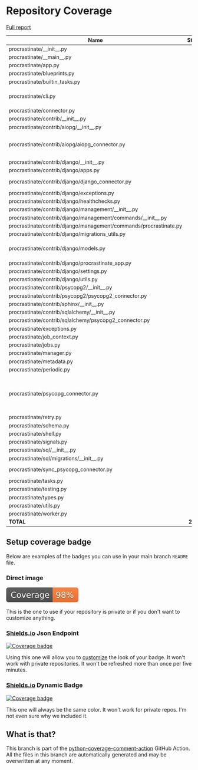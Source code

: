# Repository Coverage

[Full report](https://htmlpreview.github.io/?https://github.com/openradx/procrastinate/blob/python-coverage-comment-action-data/htmlcov/index.html)

| Name                                                              |    Stmts |     Miss |   Branch |   BrPart |   Cover |   Missing |
|------------------------------------------------------------------ | -------: | -------: | -------: | -------: | ------: | --------: |
| procrastinate/\_\_init\_\_.py                                     |       19 |        0 |        0 |        0 |    100% |           |
| procrastinate/\_\_main\_\_.py                                     |        6 |        0 |        2 |        0 |    100% |           |
| procrastinate/app.py                                              |       94 |        0 |       12 |        0 |    100% |           |
| procrastinate/blueprints.py                                       |       68 |        0 |       20 |        0 |    100% |           |
| procrastinate/builtin\_tasks.py                                   |        7 |        0 |        2 |        0 |    100% |           |
| procrastinate/cli.py                                              |      218 |        3 |       42 |        2 |     98% |49, 136, 140 |
| procrastinate/connector.py                                        |       42 |        0 |        0 |        0 |    100% |           |
| procrastinate/contrib/\_\_init\_\_.py                             |        0 |        0 |        0 |        0 |    100% |           |
| procrastinate/contrib/aiopg/\_\_init\_\_.py                       |        3 |        0 |        0 |        0 |    100% |           |
| procrastinate/contrib/aiopg/aiopg\_connector.py                   |      148 |        2 |       88 |        2 |     98% |200-201, 299->298 |
| procrastinate/contrib/django/\_\_init\_\_.py                      |        5 |        0 |        0 |        0 |    100% |           |
| procrastinate/contrib/django/apps.py                              |       29 |        1 |        8 |        0 |     97% |        24 |
| procrastinate/contrib/django/django\_connector.py                 |       84 |        4 |       32 |        1 |     96% | 29-32, 40 |
| procrastinate/contrib/django/exceptions.py                        |        6 |        0 |        0 |        0 |    100% |           |
| procrastinate/contrib/django/healthchecks.py                      |       32 |        0 |        4 |        0 |    100% |           |
| procrastinate/contrib/django/management/\_\_init\_\_.py           |        0 |        0 |        0 |        0 |    100% |           |
| procrastinate/contrib/django/management/commands/\_\_init\_\_.py  |        0 |        0 |        0 |        0 |    100% |           |
| procrastinate/contrib/django/management/commands/procrastinate.py |       20 |        0 |        4 |        1 |     96% |    30->34 |
| procrastinate/contrib/django/migrations\_utils.py                 |       12 |        0 |        2 |        0 |    100% |           |
| procrastinate/contrib/django/models.py                            |       68 |        3 |        8 |        1 |     95% |33, 106, 134 |
| procrastinate/contrib/django/procrastinate\_app.py                |       21 |        1 |        2 |        0 |     96% |        58 |
| procrastinate/contrib/django/settings.py                          |       17 |        0 |        2 |        0 |    100% |           |
| procrastinate/contrib/django/utils.py                             |       16 |        0 |        0 |        0 |    100% |           |
| procrastinate/contrib/psycopg2/\_\_init\_\_.py                    |        3 |        0 |        0 |        0 |    100% |           |
| procrastinate/contrib/psycopg2/psycopg2\_connector.py             |      102 |        1 |       62 |        1 |     99% |        26 |
| procrastinate/contrib/sphinx/\_\_init\_\_.py                      |       16 |        0 |        2 |        0 |    100% |           |
| procrastinate/contrib/sqlalchemy/\_\_init\_\_.py                  |        3 |        0 |        0 |        0 |    100% |           |
| procrastinate/contrib/sqlalchemy/psycopg2\_connector.py           |       78 |        1 |       46 |        0 |     99% |       109 |
| procrastinate/exceptions.py                                       |       36 |        0 |        2 |        0 |    100% |           |
| procrastinate/job\_context.py                                     |       67 |        0 |       20 |        0 |    100% |           |
| procrastinate/jobs.py                                             |       78 |        0 |       12 |        0 |    100% |           |
| procrastinate/manager.py                                          |      120 |        0 |       22 |        0 |    100% |           |
| procrastinate/metadata.py                                         |        6 |        0 |        0 |        0 |    100% |           |
| procrastinate/periodic.py                                         |      104 |        0 |       26 |        0 |    100% |           |
| procrastinate/psycopg\_connector.py                               |      110 |        5 |       64 |        4 |     95% |138-140, 215, 255->254, 285 |
| procrastinate/retry.py                                            |       65 |        0 |       20 |        0 |    100% |           |
| procrastinate/schema.py                                           |       25 |        0 |        4 |        0 |    100% |           |
| procrastinate/shell.py                                            |       61 |        3 |       14 |        0 |     96% |     45-47 |
| procrastinate/signals.py                                          |       44 |        0 |       10 |        0 |    100% |           |
| procrastinate/sql/\_\_init\_\_.py                                 |       21 |        0 |        0 |        0 |    100% |           |
| procrastinate/sql/migrations/\_\_init\_\_.py                      |        0 |        0 |        0 |        0 |    100% |           |
| procrastinate/sync\_psycopg\_connector.py                         |       81 |        2 |       46 |        2 |     97% |  143, 168 |
| procrastinate/tasks.py                                            |       71 |        0 |       10 |        0 |    100% |           |
| procrastinate/testing.py                                          |      165 |        1 |       57 |        1 |     99% |       146 |
| procrastinate/types.py                                            |       13 |        0 |        0 |        0 |    100% |           |
| procrastinate/utils.py                                            |      190 |        0 |       48 |        0 |    100% |           |
| procrastinate/worker.py                                           |      184 |        0 |       48 |        0 |    100% |           |
|                                                         **TOTAL** | **2558** |   **27** |  **741** |   **15** | **99%** |           |


## Setup coverage badge

Below are examples of the badges you can use in your main branch `README` file.

### Direct image

[![Coverage badge](https://raw.githubusercontent.com/openradx/procrastinate/python-coverage-comment-action-data/badge.svg)](https://htmlpreview.github.io/?https://github.com/openradx/procrastinate/blob/python-coverage-comment-action-data/htmlcov/index.html)

This is the one to use if your repository is private or if you don't want to customize anything.

### [Shields.io](https://shields.io) Json Endpoint

[![Coverage badge](https://img.shields.io/endpoint?url=https://raw.githubusercontent.com/openradx/procrastinate/python-coverage-comment-action-data/endpoint.json)](https://htmlpreview.github.io/?https://github.com/openradx/procrastinate/blob/python-coverage-comment-action-data/htmlcov/index.html)

Using this one will allow you to [customize](https://shields.io/endpoint) the look of your badge.
It won't work with private repositories. It won't be refreshed more than once per five minutes.

### [Shields.io](https://shields.io) Dynamic Badge

[![Coverage badge](https://img.shields.io/badge/dynamic/json?color=brightgreen&label=coverage&query=%24.message&url=https%3A%2F%2Fraw.githubusercontent.com%2Fopenradx%2Fprocrastinate%2Fpython-coverage-comment-action-data%2Fendpoint.json)](https://htmlpreview.github.io/?https://github.com/openradx/procrastinate/blob/python-coverage-comment-action-data/htmlcov/index.html)

This one will always be the same color. It won't work for private repos. I'm not even sure why we included it.

## What is that?

This branch is part of the
[python-coverage-comment-action](https://github.com/marketplace/actions/python-coverage-comment)
GitHub Action. All the files in this branch are automatically generated and may be
overwritten at any moment.